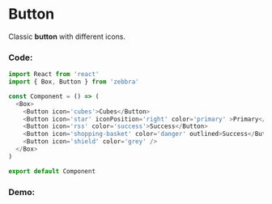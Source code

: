 # Button

Classic **button** with different icons.

### Code:

```js
import React from 'react'
import { Box, Button } from 'zebbra'

const Component = () => (
  <Box>
    <Button icon='cubes'>Cubes</Button>
    <Button icon='star' iconPosition='right' color='primary' >Primary</Button>
    <Button icon='rss' color='success'>Success</Button>
    <Button icon='shopping-basket' color='danger' outlined>Success</Button>
    <Button icon='shield' color='grey' />
  </Box>
)

export default Component
```

### Demo:

<!-- STORY -->
